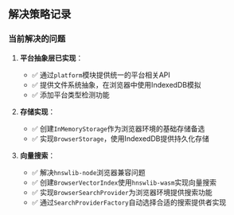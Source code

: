 ## 解决策略记录

### 当前解决的问题

1. **平台抽象层已实现**：
   - ✅ 通过`platform`模块提供统一的平台相关API
   - ✅ 提供文件系统抽象，在浏览器中使用IndexedDB模拟
   - ✅ 添加平台类型检测功能

2. **存储实现**：
   - ✅ 创建`InMemoryStorage`作为浏览器环境的基础存储备选
   - ✅ 实现`BrowserStorage`，使用IndexedDB提供持久化存储

3. **向量搜索**：
   - ✅ 解决`hnswlib-node`浏览器兼容问题
   - ✅ 创建`BrowserVectorIndex`使用`hnswlib-wasm`实现向量搜索
   - ✅ 实现`BrowserSearchProvider`为浏览器环境提供搜索功能
   - ✅ 通过`SearchProviderFactory`自动选择合适的搜索提供者实现 